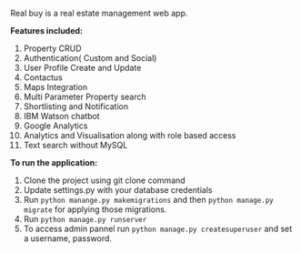 Real buy is a real estate management web app.

**Features included:**
1. Property CRUD
2. Authentication( Custom and Social)
3. User Profile Create and Update
4. Contactus
5. Maps Integration
6. Multi Parameter Property search
7. Shortlisting and Notification
8. IBM Watson chatbot
9. Google Analytics
10. Analytics and Visualisation along with role based access
11. Text search without MySQL

**To run the application:**
1. Clone the project using git clone command
2. Update settings.py with your database credentials
3. Run `python manange.py makemigrations` and then `python manage.py migrate` for applying those migrations.
4. Run `python manage.py runserver`
5. To access admin pannel run `python manage.py createsuperuser` and set a username, password.

